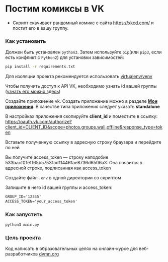 # Постим комиксы в VK
* Скрипт скачивает рандомный комикс с сайта https://xkcd.com/  и постит его
в вашу группу.

### Как установить 
Должен быть установлен `python3`. Затем используйте `pip`(или `pip3`, 
 если есть конфликт с `Python2`) для установки зависимостей: 
 ```bash
 pip install -r requirements.txt
 ```
 
 Для изоляции проекта рекомендуется использовать [virtualenv/venv](https://docs.python.org/3/library/venv.html)
 
 Чтобы получить доступ к API VK, необходимо узнать id вашей группы ([узнать его можно здесь](http://regvk.com/id/))
 
 Создайте приложение vk. Создать приложение можно в разделе 
        [**Мои приложения**](https://vk.com/apps?act=manage). В качестве типа
         приложения следует указать **standalone**
 
 В настройках приложения скопируйте **client_id** и поместите в ссылку:
        https://oauth.vk.com/authorize?client_id=CLIENT_ID&scope=photos,groups,wall,offline&response_type=token

 Вставьте полученную ссылку в адресную строку браузера и перейдите по
        ней 
 
 Вы получите access_token — строку наподобие
         533bacf01e1165b57531ad114461ae8736d6506a3. Она появится в адресной
         строке, подписанная как access_token
 
 Создайте файл `.env` в одной директории со скриптом
 
 Запишите в него id вашей группы и access_token:
 ```txt
 GROUP_ID='12345'
 ACCESS_TOKEN='your_access_token'
  ```
### Как запустить
```bash
python3 main.py
```
 
 ### Цель проекта
 Код написать в образовательных целях на онлайн-курсе для веб-разработчиков 
 [dvmn.org](dvmn.org)

